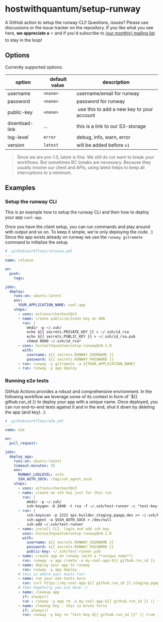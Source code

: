 # hostwithquantum/setup-runway

A GitHub action to setup the runway CLI! Questions, issues? Please use discussions or the issue tracker on the repository. If you like what you see here, **we appreciate a** :star: and if you'd subscribe to [(our monthly) mailing list](https://runway.planetary-quantum.com/) to stay in the loop!

## Options

Currently supported options:

| option        | default value | description                               |
|---------------|---------------|-------------------------------------------|
| username      | `<none>`      | username/email for runway                 |
| password      | `<none>`      | password for runway                       |
| public-key    | `<none>`      | use this to add a new key to your account |
| download-link | ...           | this is a link to our S3-storage          |
| log-level     | `error`       | debug, info, warn, error                  |
| version       | `latest`      | will be added before `v1`                 |

> Since we are pre-1.0, latest is fine. We still do not want to break your workflows. But sometimes BC breaks are necessary. Because they usually involve our client and APIs, using latest helps to keep all interruptions to a minimum.

## Examples

### Setup the runway CLI

This is an example how to setup the runway CLI and then how to deploy your app `cool-app`.

Once you have the client setup, you can run commands and play around with output and so on. To keep it simple, we're only deploying the code. :) Since the app exists already on runway we use the `runway gitremote` command to initialize the setup.

```yaml
# .github/workflows/release.yml
---
name: release

on:
  push:
    tags:

jobs:
  deploy:
    runs-on: ubuntu-latest
    env:
      YOUR_APPLICATION_NAME: cool-app
    steps:
      - uses: actions/checkout@v3
      - name: create public/private key on GHA
        run: |
          mkdir -p ~/.ssh/
          echo ${{ secrets.PRIVATE_KEY }} > ~/.ssh/id_rsa
          echo ${{ secrets.PUBLIC_KEY }} > ~/.ssh/id_rsa.pub
          chmod 0600 ~/.ssh/id_rsa*
      - uses: hostwithquantum/setup-runway@v0.1.0
        with:
          username: ${{ secrets.RUNWAY_USERNAME }}
          password: ${{ secrets.RUNWAY_PASSWORD }}
      - run: runway -y gitremote -a ${YOUR_APPLICATION_NAME}
      - run: runway -y app deploy
```

### Running e2e tests

GitHub Actions provides a robust and comprehensive environment. In the following workflow we leverage some of its context in form of `${{ github.run_id }} to deploy your app with a unique name. Once deployed, you can run end-to-end tests against it and in the end, shut it down by deleting the app (and key). :)

```yaml
# .github/workflows/e2e.yml
---
name: e2e

on: 
  pull_request:

jobs:
  deploy_app:
    runs-on: ubuntu-latest
    timeout-minutes: 15
    env:
      RUNWAY_LOGLEVEL: info
      SSH_AUTH_SOCK: /tmp/ssh_agent.sock
    steps:
      - uses: actions/checkout@v3
      - name: create an ssh key just for this run
        run: |
          mkdir -p ~/.ssh/
          ssh-keygen -b 2048 -t rsa -f ~/.ssh/test-runner -c "test-key-${{ github.run_id }}" -q -N ""
      - run: |
          ssh-keyscan -p 2222 api-builder.staging.pqapp.dev >> ~/.ssh/known_hosts
          ssh-agent -a $SSH_AUTH_SOCK > /dev/null
          ssh-add ~/.ssh/test-runner
      - name: install CLI, login and add ssh key
        uses: hostwithquantum/setup-runway@v0.1.0
        with:
          username: ${{ secrets.RUNWAY_USERNAME }}
          password: ${{ secrets.RUNWAY_PASSWORD }}
          public-key: ~/.ssh/test-runner.pub
      - name: create app on runway (with a **unique name**)
        run: runway -y app create -a my-cool-app-${{ github.run_id }}
      - name: deploy your app to runway
        run: runway -y app deploy
      # this is where your tests run!
      - name: run your e2e tests here
        run: curl https://my-cool-app-${{ github.run_id }}.staging.pqapp.dev/
      # then hopefully you are done :)
      - name: cleanup app
        if: always()
        run : runway -y app rm -a my-cool-app-${{ github.run_id }} || true
      - name: cleanup key - this is brute force
        if: always()
        run: runway -y key rm "test-key-${{ github.run_id }}" || true
```
